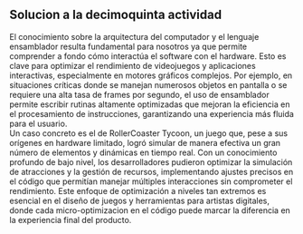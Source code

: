 ## Solucion a la decimoquinta actividad
El conocimiento sobre la arquitectura del computador y el lenguaje ensamblador resulta fundamental para nosotros ya que permite comprender a fondo cómo interactúa el software con el hardware. 
Esto es clave para optimizar el rendimiento de videojuegos y aplicaciones interactivas, especialmente en motores gráficos complejos. Por ejemplo, en situaciones críticas donde se manejan numerosos objetos en pantalla 
o se requiere una alta tasa de frames por segundo, el uso de ensamblador permite escribir rutinas altamente optimizadas que mejoran la eficiencia en el procesamiento de instrucciones, 
garantizando una experiencia más fluida para el usuario.  
Un caso concreto es el de RollerCoaster Tycoon, un juego que, pese a sus orígenes en hardware limitado, logró simular de manera efectiva un gran número de elementos y dinámicas en tiempo real. 
Con un conocimiento profundo de bajo nivel, los desarrolladores pudieron optimizar la simulación de atracciones y la gestión de recursos, implementando ajustes precisos en el código que permitían manejar 
múltiples interacciones sin comprometer el rendimiento. Este enfoque de optimización a niveles tan extremos es esencial en el diseño de juegos y herramientas para artistas digitales, donde cada micro-optimizacion 
en el código puede marcar la diferencia en la experiencia final del producto.
